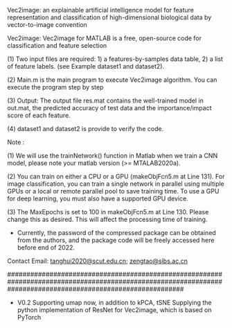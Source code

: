 Vec2image: an explainable artificial intelligence model for feature representation and classification of high-dimensional biological data by vector-to-image convention



Vec2image: Vec2image for MATLAB is a free, open-source code for classification and feature selection

(1) Two input files are required: 1) a features-by-samples data table, 2) a list of feature labels. (see Example dataset1 and dataset2).

(2) Main.m is the main program to execute Vec2image algorithm. You can execute the program step by step

(3) Output: The output file res.mat contains the well-trained model in out.mat, the predicted accuracy of test data and  the importance/impact score of each feature.

(4) dataset1 and dataset2 is provide to verify the code.


Note : 

(1) We will use the trainNetwork() function in Matlab when we train a CNN model,  please note your matlab version (>= MTALAB2020a).

(2) You can train on either a CPU or a GPU (makeObjFcn5.m at Line 131). For image classification, you can train a single network in parallel using multiple GPUs or a local or remote parallel pool to save training time. To use a GPU for deep learning, you must also have a supported GPU device.

(3) The MaxEpochs is set to 100 in makeObjFcn5.m at Line 130. Please change this as desired. This will affect the processing time of training.


* Currently, the password of the compressed package can be obtained from the authors, and the package code will be freely accessed here before end of 2022.  

Contact
Email: tanghui2020@scut.edu.cn; zengtao@sibs.ac.cn


##############################################################################################################################################################
* V0.2     Supporting umap now, in addition to kPCA, tSNE
           Supplying the python implementation of ResNet for Vec2image, which is based on PyTorch
